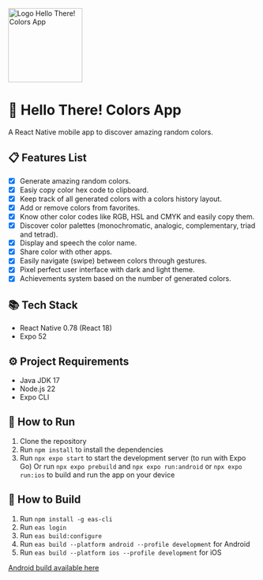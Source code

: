 <img src="https://github.com/user-attachments/assets/0a516a83-ba52-4927-b896-6e5967f4bacf" alt="Logo Hello There! Colors App" width="150"/>


# 🎨 Hello There! Colors App

A React Native mobile app to discover amazing random colors.

## 📋 Features List

- [x] Generate amazing random colors.
- [x] Easiy copy color hex code to clipboard.
- [x] Keep track of all generated colors with a colors history layout.
- [x] Add or remove colors from favorites.
- [x] Know other color codes like RGB, HSL and CMYK and easily copy them.
- [x] Discover color palettes (monochromatic, analogic, complementary, triad and tetrad).
- [x] Display and speech the color name.
- [x] Share color with other apps.
- [x] Easily navigate (swipe) between colors through gestures.
- [x] Pixel perfect user interface with dark and light theme.
- [x] Achievements system based on the number of generated colors.

## 📚 Tech Stack

- React Native 0.78 (React 18)
- Expo 52

## ⚙️ Project Requirements

- Java JDK 17
- Node.js 22
- Expo CLI

## 🏃 How to Run

1. Clone the repository
2. Run `npm install` to install the dependencies
3. Run `npx expo start` to start the development server (to run with Expo Go)
Or run `npx expo prebuild` and `npx expo run:android` or `npx expo run:ios` to build and run the app on your device

## 🔨 How to Build

1. Run `npm install -g eas-cli`
2. Run `eas login`
3. Run `eas build:configure`
4. Run `eas build --platform android --profile development` for Android
5. Run `eas build --platform ios --profile development` for iOS

[Android build available here](https://expo.dev/accounts/lucasvribeiro/projects/hello-there-colors-app/builds/93fb904c-b0e4-4f42-8bd5-573142114004)
